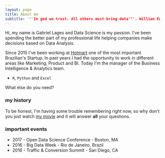 ```yaml
---
layout: page
title: About me
subtitle: '"'In god we trust. All others must bring data'"'. Willian Edwards Deming
---
```


Hi, my name is Gabriel Lages and Data Science is my passion. I've been spending the better part of my professional life helping companies make decisions based on Data Analysis.

Since 2015 I've been working at [Hotmart](http://www.hotmart.com) one of the most important Brazilian's Startup. In past years I had the opportunity to work in different areas like Marketing, Product and BI. Today I'm the manager of the Business Intelligence & Analytics team.

- `R`, `Python` and `Excel`

What else do you need?

### my history

To be honest, I'm having some trouble remembering right now, so why don't you just watch [my movie](http://en.wikipedia.org/wiki/The_Princess_Bride_%28film%29) and it will answer **all** your questions.

### important events
- 2017 - Open Data Science Conference - Boston, MA
- 2016 - Big Data Week - Rio de Janeiro, Brazil
- 2016 - Traffic & Conversion Summit - San Diego, CA
